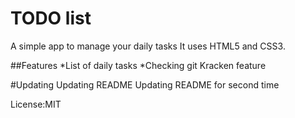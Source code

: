 # TODO list #
A simple app to manage your daily tasks
It uses HTML5 and CSS3.

##Features
*List of daily tasks
*Checking git Kracken feature

#Updating
Updating README
Updating README for second time

License:MIT


